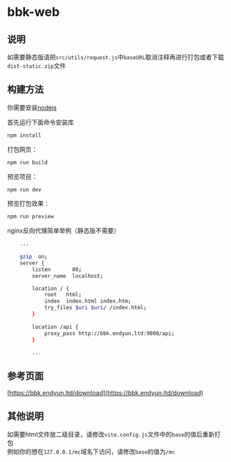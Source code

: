 # bbk-web

## 说明

如需要静态版请把`src/utils/request.js`中`baseURL`取消注释再进行打包或者下载`dist-static.zip`文件

## 构建方法

你需要安装[nodejs](https://nodejs.org/)

首先运行下面命令安装库

```bash
npm install
```

打包网页：

```bash
npm run build
```

预览项目：

```bash
npm run dev
```

预览打包效果：

```bash
npm run preview
```

nginx反向代理简单举例（静态版不需要）

```bash
    ...
    
    gzip  on;
    server {
        listen       80;
        server_name  localhost;

        location / {
            root   html;
            index  index.html index.htm;
            try_files $uri $uri/ /index.html;
        }
        
        location /api {
            proxy_pass http://bbk.endyun.ltd:9000/api; 
        }
        
        ...

```

## 参考页面

[https://bbk.endyun.ltd/download](https://bbk.endyun.ltd/download)

## 其他说明

如需要html文件放二级目录，请修改`vite.config.js`文件中的`base`的值后重新打包  
例如你的想在`127.0.0.1/mc`域名下访问，请修改`base`的值为`/mc`



